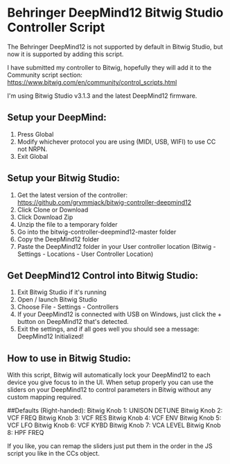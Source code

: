 Behringer DeepMind12 Bitwig Studio Controller Script
====================================================

The Behringer DeepMind12 is not supported by default in Bitwig Studio, but now it is supported by adding this script.

I have submitted my controller to Bitwig, hopefully they will add it to the Community script section:
https://www.bitwig.com/en/community/control_scripts.html

I'm using Bitwig Studio v3.1.3 and the latest DeepMind12 firmware.

## Setup your DeepMind:
1. Press Global
2. Modify whichever protocol you are using (MIDI, USB, WIFI) to use CC not NRPN.
3. Exit Global

## Setup your Bitwig Studio:
1. Get the latest version of the controller: https://github.com/grymmjack/bitwig-controller-deepmind12
2. Click Clone or Download
3. Click Download Zip
4. Unzip the file to a temporary folder
5. Go into the bitwig-controller-deepmind12-master folder
6. Copy the DeepMind12 folder
7. Paste the DeepMind12 folder in your User controller location (Bitwig - Settings - Locations - User Controller Location)

## Get DeepMind12 Control into Bitwig Studio:
1. Exit Bitwig Studio if it's running
2. Open / launch Bitwig Studio
3. Choose File - Settings - Controllers
4. If your DeepMind12 is connected with USB on Windows, just click the + button on DeepMind12 that's detected.
5. Exit the settings, and if all goes well you should see a message: DeepMind12 Initialized!

## How to use in Bitwig Studio:
With this script, Bitwig will automatically lock your DeepMind12 to each device you give focus to in the UI.
When setup properly you can use the sliders on your DeepMind12 to control parameters in Bitwig without any
custom mapping required.

##Defaults (Right-handed):
Bitwig Knob 1: UNISON DETUNE
Bitwig Knob 2: VCF FREQ
Bitwig Knob 3: VCF RES
Bitwig Knob 4: VCF ENV
Bitwig Knob 5: VCF LFO
Bitwig Knob 6: VCF KYBD
Bitwig Knob 7: VCA LEVEL
Bitwig Knob 8: HPF FREQ

If you like, you can remap the sliders just put them in the order in the JS script you like in the CCs object.
